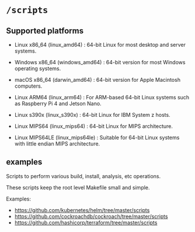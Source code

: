 # `/scripts`

## Supported platforms

- Linux x86_64 (linux_amd64) : 64-bit Linux for most desktop and server systems.

- Windows x86_64 (windows_amd64) : 64-bit version for most Windows operating systems.

- macOS x86_64 (darwin_amd64) : 64-bit version for Apple Macintosh computers.

- Linux ARM64 (linux_arm64) : For ARM-based 64-bit Linux systems such as Raspberry Pi 4 and Jetson Nano.

- Linux s390x (linux_s390x) : 64-bit Linux for IBM System z hosts.

- Linux MIPS64 (linux_mips64) : 64-bit Linux for MIPS architecture.

- Linux MIPS64LE (linux_mips64le) : Suitable for 64-bit Linux systems with little endian MIPS architecture.

 

## examples
Scripts to perform various build, install, analysis, etc operations.

These scripts keep the root level Makefile small and simple.

Examples:

* https://github.com/kubernetes/helm/tree/master/scripts
* https://github.com/cockroachdb/cockroach/tree/master/scripts
* https://github.com/hashicorp/terraform/tree/master/scripts